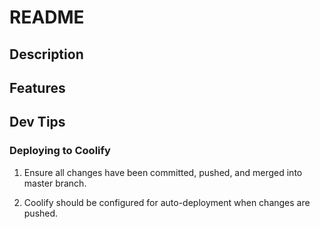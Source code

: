 # README

## Description

## Features

## Dev Tips

### Deploying to Coolify

1. Ensure all changes have been committed, pushed, and merged into master branch.

2. Coolify should be configured for auto-deployment when changes are pushed.